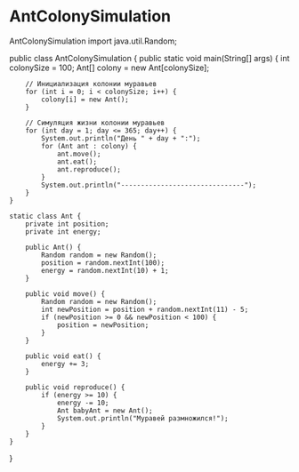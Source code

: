 # AntColonySimulation
AntColonySimulation
import java.util.Random;

public class AntColonySimulation {
    public static void main(String[] args) {
        int colonySize = 100;
        Ant[] colony = new Ant[colonySize];

        // Инициализация колонии муравьев
        for (int i = 0; i < colonySize; i++) {
            colony[i] = new Ant();
        }

        // Симуляция жизни колонии муравьев
        for (int day = 1; day <= 365; day++) {
            System.out.println("День " + day + ":");
            for (Ant ant : colony) {
                ant.move();
                ant.eat();
                ant.reproduce();
            }
            System.out.println("-------------------------------");
        }
    }

    static class Ant {
        private int position;
        private int energy;

        public Ant() {
            Random random = new Random();
            position = random.nextInt(100);
            energy = random.nextInt(10) + 1;
        }

        public void move() {
            Random random = new Random();
            int newPosition = position + random.nextInt(11) - 5;
            if (newPosition >= 0 && newPosition < 100) {
                position = newPosition;
            }
        }

        public void eat() {
            energy += 3;
        }

        public void reproduce() {
            if (energy >= 10) {
                energy -= 10;
                Ant babyAnt = new Ant();
                System.out.println("Муравей размножился!");
            }
        }
    }
}
